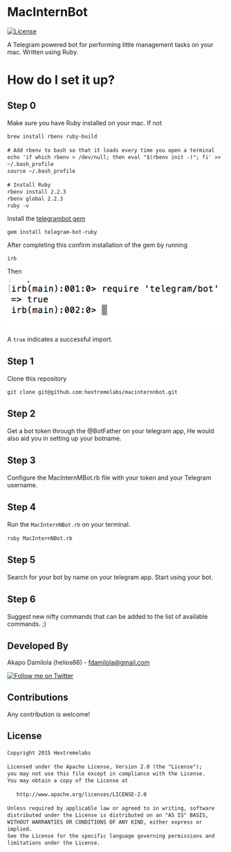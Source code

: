 MacInternBot
======================
[![License](https://img.shields.io/badge/license-Apache%202-blue.svg)](https://www.apache.org/licenses/LICENSE-2.0)

A Telegram powered bot for performing little management tasks on your mac. Written using Ruby.

# How do I set it up?

## Step 0

####
Make sure you have Ruby installed on your mac. If not

```
brew install rbenv ruby-build

# Add rbenv to bash so that it loads every time you open a terminal
echo 'if which rbenv > /dev/null; then eval "$(rbenv init -)"; fi' >> ~/.bash_profile
source ~/.bash_profile

# Install Ruby
rbenv install 2.2.3
rbenv global 2.2.3
ruby -v
```
Install the [telegrambot gem](https://github.com/atipugin/telegram-bot-ruby)
```
gem install telegram-bot-ruby
```

After completing this confirm installation of the gem by running
```
irb
```

Then

![screenshot of expected irb command](https://raw.githubusercontent.com/hextremelabs/macinternnbot/master/logo/irb.png)

A `true` indicates a successful import.


## Step 1

####
Clone this repository 
```
git clone git@github.com:hextremelabs/macinternnbot.git
```

## Step 2

####
Get a bot token through the @BotFather on your telegram app, He would also aid you in setting up your botname.

## Step 3

####
Configure the MacInternMBot.rb file with your token and your Telegram username.

## Step 4

####
Run the `MacInternNBot.rb` on your terminal.

`ruby MacInternNBot.rb`

## Step 5

####
Search for your bot by name on your telegram app. 
Start using your bot.

## Step 6

####
Suggest new nifty commands that can be added to the list of available commands. ;)


Developed By
-------
Akapo Damilola (helios66) - <fdamilola@gmail.com>

<a href="https://twitter.com/_fdamilola">
<img alt="Follow me on Twitter"
src="https://upload.wikimedia.org/wikipedia/en/thumb/9/9f/Twitter_bird_logo_2012.svg/1259px-Twitter_bird_logo_2012.svg.png" width="75"/>
</a>

Contributions
-------

Any contribution is welcome!

License
-------

    Copyright 2015 Hextremelabs

    Licensed under the Apache License, Version 2.0 (the "License");
    you may not use this file except in compliance with the License.
    You may obtain a copy of the License at

       http://www.apache.org/licenses/LICENSE-2.0

    Unless required by applicable law or agreed to in writing, software
    distributed under the License is distributed on an "AS IS" BASIS,
    WITHOUT WARRANTIES OR CONDITIONS OF ANY KIND, either express or implied.
    See the License for the specific language governing permissions and
    limitations under the License.